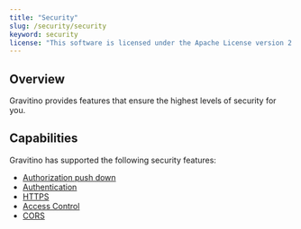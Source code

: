 ```yaml
---
title: "Security"
slug: /security/security
keyword: security
license: "This software is licensed under the Apache License version 2."
---
```


## Overview

Gravitino provides features that ensure the highest levels of security for you.

## Capabilities

Gravitino has supported the following security features:

- [Authorization push down](./authorization-pushdown.md)
- [Authentication](./authentication.md)
- [HTTPS](./how-to-use-https.md)
- [Access Control](./access-control.md)
- [CORS](./cors.md)
